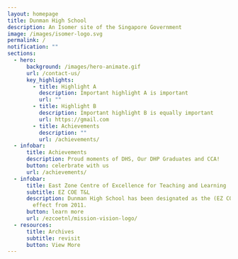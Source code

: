 ```yaml
---
layout: homepage
title: Dunman High School
description: An Isomer site of the Singapore Government
image: /images/isomer-logo.svg
permalink: /
notification: ""
sections:
  - hero:
      background: /images/hero-animate.gif
      url: /contact-us/
      key_highlights:
        - title: Highlight A
          description: Important highlight A is important
          url: ""
        - title: Highlight B
          description: Important highlight B is equally important
          url: https://gmail.com
        - title: Achievements
          description: ""
          url: /achievements/
  - infobar:
      title: Achievements
      description: Proud moments of DHS, Our DHP Graduates and CCA!
      button: celerbrate with us
      url: /achievements/
  - infobar:
      title: East Zone Centre of Excellence for Teaching and Learning
      subtitle: EZ COE T&L
      description: Dunman High School has been designated as the (EZ COE T&L) with
        effect from 2011.
      button: learn more
      url: /ezcoetnl/mission-vision-logo/
  - resources:
      title: Archives
      subtitle: revisit
      button: View More
---
```

